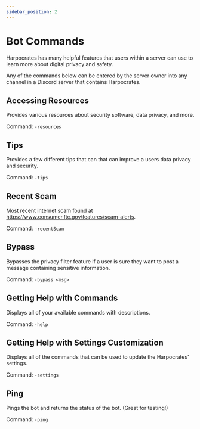 ```yaml
---
sidebar_position: 2
---
```


# Bot Commands

Harpocrates has many helpful features that users within a server can use to learn more about digital privacy and safety.

Any of the commands below can be entered by the server owner into any channel in a Discord server that contains Harpocrates.

## Accessing Resources

Provides various resources about security software, data privacy, and more.

Command: `-resources`

## Tips

Provides a few different tips that can that can improve a users data privacy and security.

Command: `-tips`

## Recent Scam

Most recent internet scam found at https://www.consumer.ftc.gov/features/scam-alerts.

Command: `-recentScam`

## Bypass

Bypasses the privacy filter feature if a user is sure they want to post a message containing sensitive information.

Command: `-bypass <msg>`

## Getting Help with Commands

Displays all of your available commands with descriptions.

Command: `-help`

## Getting Help with Settings Customization

Displays all of the commands that can be used to update the Harpocrates' settings.

Command: `-settings`

## Ping

Pings the bot and returns the status of the bot. (Great for testing!)

Command: `-ping`
